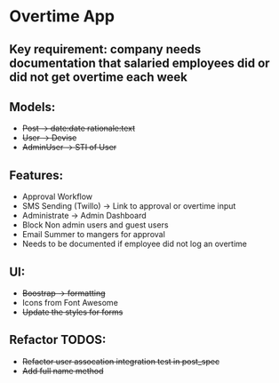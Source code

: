 # Overtime App

## Key requirement: company needs documentation that salaried employees did or did not get overtime each week

## Models:
- ~~Post -> date:date rationale:text~~
- ~~User -> Devise~~
- ~~AdminUser -> STI of User~~

## Features:
- Approval Workflow
- SMS Sending (Twillo) -> Link to approval or overtime input
- Administrate -> Admin Dashboard
- Block Non admin users and guest users
- Email Summer to mangers for approval
- Needs to be documented if employee did not log an overtime

## UI:
- ~~Boostrap -> formatting~~
- Icons from Font Awesome
- ~~Update the styles for forms~~

## Refactor TODOS:
- ~~Refactor user assocation integration test in post_spec~~
- ~~Add full name method~~

